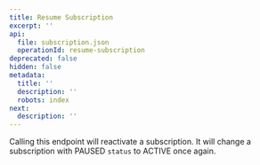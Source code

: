 ```yaml
---
title: Resume Subscription
excerpt: ''
api:
  file: subscription.json
  operationId: resume-subscription
deprecated: false
hidden: false
metadata:
  title: ''
  description: ''
  robots: index
next:
  description: ''
---
```

Calling this endpoint will reactivate a subscription. It will change a subscription with PAUSED `status` to ACTIVE once again.

